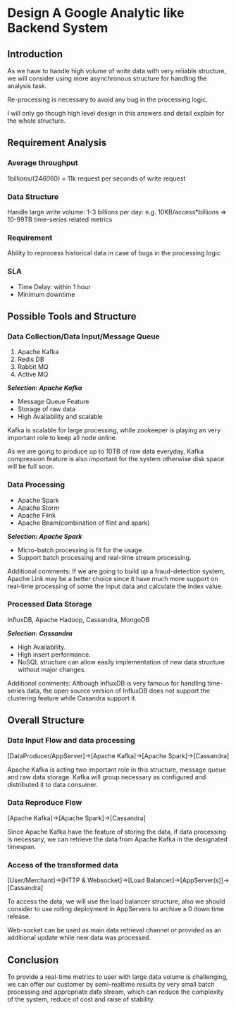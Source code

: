 
# Design A Google Analytic like Backend System

## Introduction
As we have to handle high volume of write data with very reliable structure, we will consider using more asynchronous structure for handling the analysis task.

Re-processing is necessary to avoid any bug in the processing logic.

I will only go though high level design in this answers and detail explain for the whole structure.
## Requirement Analysis
### Average throughput
1billions/(24*60*60) = 11k request per seconds of write request

### Data Structure
Handle large write volume: 1-3 billions per day:
e.g. 10KB/access*billions => 10-99TB
time-series related metrics

### Requirement
Ability to reprocess historical data in case of bugs in the processing logic

### SLA
- Time Delay: within 1 hour
- Minimum downtime

## Possible Tools and Structure
 ### Data Collection/Data Input/Message Queue
 1. Apache Kafka
 2. Redis DB
 3. Rabbit MQ
 4. Active MQ

***Selection: Apache Kafka***

- Message Queue Feature
- Storage of raw data
- High Availability and scalable

Kafka is scalable for large processing, while zookeeper is playing an very important role to keep all node online.

As we are going to produce up to 10TB of raw data everyday, Kafka compression feature is also important for the system otherwise disk space will be full soon.

### Data Processing
 - Apache Spark
 - Apache Storm
 - Apache Flink
 - Apache Beam(combination of flint and spark)

***Selection: Apache Spark***

 - Micro-batch processing is fit for the usage.
 - Support batch processing and real-time stream processing.

Additional comments:
If we are going to build up a fraud-detection system, Apache Link may be a better choice since it have much more support on real-time processing of some the input data and calculate the index value.
  
### Processed Data Storage
InfluxDB, Apache Hadoop, Cassandra, MongoDB

***Selection: Cassandra***

- High Availability.
- High insert performance.
- NoSQL structure can allow easily implementation of new data structure without major changes.

Additional comments:
Although InfluxDB is very famous for handling time-series data, the open source version of InfluxDB does not support the clustering feature while Casandra support it. 

## Overall Structure
### Data Input Flow and data processing

\[DataProducer/AppServer\]->\[Apache Kafka\]->\[Apache Spark\]->\[Cassandra\]

Apache Kafka is acting two important role in this structure, message queue and raw data storage. Kafka will group necessary as configured and distributed it to data consumer.

### Data Reproduce Flow
\[Apache Kafka\]->\[Apache Spark\]->\[Cassandra\]

Since Apache Kafka have the feature of storing the data, if data processing is necessary, we can retrieve the data from Apache Kafka in the designated timespan.

### Access of the transformed data
\[User/Merchant\]->[HTTP & Websocket\]->\[Load Balancer\]->\[AppServer(s)\]->\[Cassandra\]

To access the data, we will use the load balancer structure, also we should consider to use rolling deployment in AppServers to archive a 0 down time release.

Web-socket can be used as main data retrieval channel or provided as an additional update while new data was processed. 

## Conclusion
To provide a real-time metrics to user with large data volume is challenging, we can offer our customer by semi-realtime results by very small batch processing and appropriate data stream, which can reduce the complexity of the system, reduce of cost and raise of stability.
